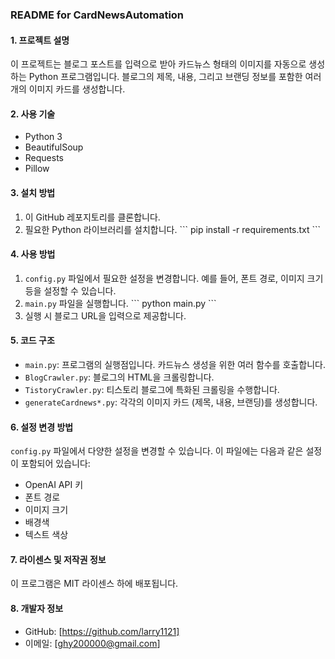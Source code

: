 ### README for CardNewsAutomation

#### 1. 프로젝트 설명
이 프로젝트는 블로그 포스트를 입력으로 받아 카드뉴스 형태의 이미지를 자동으로 생성하는 Python 프로그램입니다. 블로그의 제목, 내용, 그리고 브랜딩 정보를 포함한 여러 개의 이미지 카드를 생성합니다.

#### 2. 사용 기술
- Python 3
- BeautifulSoup
- Requests
- Pillow

#### 3. 설치 방법
1. 이 GitHub 레포지토리를 클론합니다.
2. 필요한 Python 라이브러리를 설치합니다.
   \```
   pip install -r requirements.txt
   \```

#### 4. 사용 방법
1. `config.py` 파일에서 필요한 설정을 변경합니다. 예를 들어, 폰트 경로, 이미지 크기 등을 설정할 수 있습니다.
2. `main.py` 파일을 실행합니다.
   \```
   python main.py
   \```
3. 실행 시 블로그 URL을 입력으로 제공합니다.

#### 5. 코드 구조
- `main.py`: 프로그램의 실행점입니다. 카드뉴스 생성을 위한 여러 함수를 호출합니다.
- `BlogCrawler.py`: 블로그의 HTML을 크롤링합니다.
- `TistoryCrawler.py`: 티스토리 블로그에 특화된 크롤링을 수행합니다.
- `generateCardnews*.py`: 각각의 이미지 카드 (제목, 내용, 브랜딩)를 생성합니다.

#### 6. 설정 변경 방법
`config.py` 파일에서 다양한 설정을 변경할 수 있습니다. 이 파일에는 다음과 같은 설정이 포함되어 있습니다:
- OpenAI API 키
- 폰트 경로
- 이미지 크기
- 배경색
- 텍스트 색상

#### 7. 라이센스 및 저작권 정보
이 프로그램은 MIT 라이센스 하에 배포됩니다.

#### 8. 개발자 정보
- GitHub: [https://github.com/larry1121]
- 이메일: [ghy200000@gmail.com]
